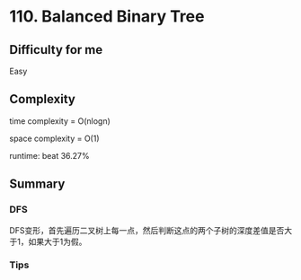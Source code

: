 # 110. Balanced Binary Tree
## Difficulty for me

Easy

## Complexity
time complexity = O(nlogn)

space complexity = O(1)

runtime: beat 36.27%

## Summary
### DFS

DFS变形，首先遍历二叉树上每一点，然后判断这点的两个子树的深度差值是否大于1，如果大于1为假。

### Tips

